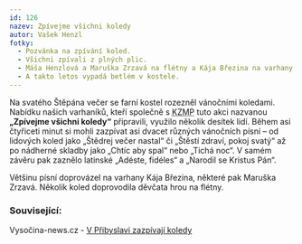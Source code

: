 ```yaml
---
id: 126
nazev: Zpívejme všichni koledy
autor: Vašek Henzl
fotky:
  - Pozvánka na zpívání koled.
  - Všichni zpívali z plných plic.
  - Máša Henzlová a Maruška Zrzavá na flétny a Kája Březina na varhany.
  - A takto letos vypadá betlém v kostele.
---
```

<!-- Generated by XStandard version 2.0.0.0 on 2007-12-27T00:17:48 -->

<p>Na svatého Štěpána večer se farní kostel rozezněl vánočními koledami. Nabídku našich varhaníků, kteří společně s <abbr title="Kulturní zařízení města Přibyslav">KZMP</abbr> tuto akci nazvanou <strong>„Zpívejme všichni koledy“</strong> připravili, využilo několik desítek lidí. Během asi čtyřiceti minut si mohli zazpívat asi dvacet různých vánočních písní – od lidových koled jako „Štědrej večer nastal“ či „Štěstí zdraví, pokoj svatý“ až po nádherné skladby jako „Chtíc aby spal“ nebo „Tichá noc“. V samém závěru pak zaznělo latinské „Adéste, fidéles“ a „Narodil se Kristus Pán“.</p>
<p>Většinu písní doprovázel na varhany Kája Březina, některé pak Maruška Zrzavá. Několik koled doprovodila děvčata hrou na flétny.</p>
<h3 class="left">Související:</h3>
<p>Vysočina-news.cz - <a href="http://www.vysocina-news.cz/clanek/v-pribyslavi-zazpivaji-koledy/">V Přibyslavi zazpívají koledy</a></p>
